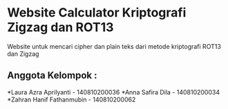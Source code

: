 ﻿# Website Calculator Kriptografi Zigzag dan ROT13
Website untuk mencari cipher dan plain teks dari metode kriptografi ROT13 dan Zigzag

## Anggota Kelompok :
*Laura Azra Aprilyanti - 140810200036
*Anna Safira Dila - 140810200034
*Zahran Hanif Fathanmubin - 140810200062
